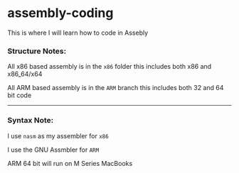 # assembly-coding
This is where I will learn how to code in Assebly

### Structure Notes:
All x86 based assembly is in the `x86` folder this includes both x86 and x86_64/x64

All ARM based assembly is in the `ARM` branch this includes both 32 and 64 bit code

---
### Syntax Note:
I use `nasm` as my assembler for `x86`

I use the GNU Assmbler for `ARM`

ARM 64 bit will run on M Series MacBooks